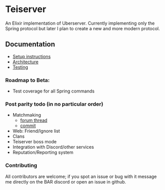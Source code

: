 # Teiserver
An Elixir implementation of Uberserver. Currently implementing only the Spring protocol but later I plan to create a new and more modern protocol.

## Documentation
- [Setup instructions](documents/setup.md)
- [Architecture](documents/architecture.md)
- [Testing](documents/testing.md)

### Roadmap to Beta:
- Test coverage for all Spring commands

### Post parity todo (in no particular order)
- Matchmaking
    + [forum thread](https://springrts.com/phpbb/viewtopic.php?f=71&t=33072)
    + [commit](https://github.com/spring/uberserver/compare/master...gajop:master)
- Web: Friend/Ignore list
- Clans
- Teiserver boss mode
- Integration with Discord/other services
- Reputation/Reporting system

### Contributing
All contributors are welcome; if you spot an issue or bug with it message me directly on the BAR discord or open an issue in github.
